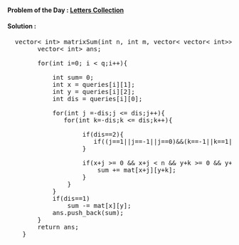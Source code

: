 #### Problem of the Day : [Letters Collection](https://www.geeksforgeeks.org/problems/c-letters-collection4552/1)

#### Solution :
<pre>
  vector< int> matrixSum(int n, int m, vector< vector< int>> mat, int q, vector< int> queries[]){
        vector< int> ans;
       
        for(int i=0; i < q;i++){
           
            int sum= 0;
            int x = queries[i][1];
            int y = queries[i][2];
            int dis = queries[i][0];
           
            for(int j =-dis;j <= dis;j++){
               for(int k=-dis;k <= dis;k++){
                    
                    if(dis==2){
                       if((j==1||j==-1||j==0)&&(k==-1||k==1||k==0)) continue;
                    }
                     
                    if(x+j >= 0 && x+j < n && y+k >= 0 && y+k < m){
                        sum += mat[x+j][y+k];
                    }
                }
            }
            if(dis==1)
                sum -= mat[x][y];
            ans.push_back(sum);
        }
        return ans;
    }
</pre>
